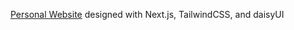 [Personal Website](https://me-ahn132s-projects.vercel.app/) designed with Next.js, TailwindCSS, and daisyUI
